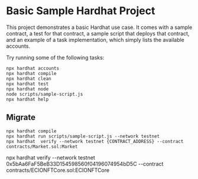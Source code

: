 # Basic Sample Hardhat Project

This project demonstrates a basic Hardhat use case. It comes with a sample contract, a test for that contract, a sample script that deploys that contract, and an example of a task implementation, which simply lists the available accounts.

Try running some of the following tasks:

```shell
npx hardhat accounts
npx hardhat compile
npx hardhat clean
npx hardhat test
npx hardhat node
node scripts/sample-script.js
npx hardhat help
```


## Migrate
```sol
npx hardhat compile
npx hardhat run scripts/sample-script.js --network testnet
npx hardhat  verify --network testnet {CONTRACT_ADDRESS} --contract contracts/Market.sol:Market
```
npx hardhat  verify --network testnet 0x5bAa6FaF5BeB33D154598560f04196074954bD5C --contract contracts/ECIONFTCore.sol:ECIONFTCore